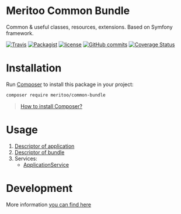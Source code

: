 # Meritoo Common Bundle

Common & useful classes, resources, extensions. Based on Symfony framework.

[![Travis](https://img.shields.io/travis/rust-lang/rust.svg?style=flat-square)](https://travis-ci.org/meritoo/common-bundle) [![Packagist](https://img.shields.io/packagist/v/meritoo/common-bundle.svg?style=flat-square)](https://packagist.org/packages/meritoo/common-bundle) [![license](https://img.shields.io/github/license/meritoo/common-bundle.svg?style=flat-square)](https://github.com/meritoo/common-bundle) [![GitHub commits](https://img.shields.io/github/commits-since/meritoo/common-bundle/0.0.1.svg?style=flat-square)](https://github.com/meritoo/common-bundle) [![Coverage Status](https://coveralls.io/repos/github/meritoo/common-bundle/badge.svg?branch=master)](https://coveralls.io/github/meritoo/common-bundle?branch=master)

# Installation

Run [Composer](https://getcomposer.org) to install this package in your project:

```bash
composer require meritoo/common-bundle
```

> [How to install Composer?](https://getcomposer.org/download)

# Usage

1. [Descriptor of application](docs/Descriptor-of-application.md)
2. [Descriptor of bundle](docs/Descriptor-of-bundle.md)
3. Services:
	- [ApplicationService](docs/Services/ApplicationService.md)

# Development

More information [you can find here](docs/Development.md)
